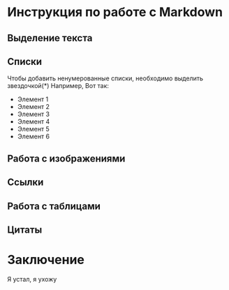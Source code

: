 # Инструкция по работе с Markdown
  
## Выделение текста
 

## Списки   
 Чтобы добавить ненумерованные списки, необходимо выделить звездочкой(*)
 Например, Вот так:
 * Элемент 1
 * Элемент 2
 * Элемент 3
 * Элемент 4
 * Элемент 5
 * Элемент 6


## Работа с изображениями

## Ссылки   

## Работа с таблицами   

## Цитаты

# Заключение

Я устал, я ухожу